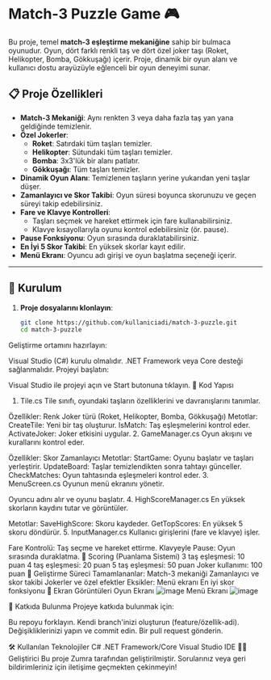 # Match-3 Puzzle Game 🎮  
Bu proje, temel **match-3 eşleştirme mekaniğine** sahip bir bulmaca oyunudur. Oyun, dört farklı renkli taş ve dört özel joker taşı (Roket, Helikopter, Bomba, Gökkuşağı) içerir. Proje, dinamik bir oyun alanı ve kullanıcı dostu arayüzüyle eğlenceli bir oyun deneyimi sunar.

## 📋 Proje Özellikleri  
- **Match-3 Mekaniği**: Aynı renkten 3 veya daha fazla taş yan yana geldiğinde temizlenir.  
- **Özel Jokerler**:  
  - **Roket**: Satırdaki tüm taşları temizler.  
  - **Helikopter**: Sütundaki tüm taşları temizler.  
  - **Bomba**: 3x3'lük bir alanı patlatır.  
  - **Gökkuşağı**: Tüm taşları temizler.  
- **Dinamik Oyun Alanı**: Temizlenen taşların yerine yukarıdan yeni taşlar düşer.  
- **Zamanlayıcı ve Skor Takibi**: Oyun süresi boyunca skorunuzu ve geçen süreyi takip edebilirsiniz.  
- **Fare ve Klavye Kontrolleri**:  
  - Taşları seçmek ve hareket ettirmek için fare kullanabilirsiniz.  
  - Klavye kısayollarıyla oyunu kontrol edebilirsiniz (ör. pause).  
- **Pause Fonksiyonu**: Oyun sırasında duraklatabilirsiniz.  
- **En İyi 5 Skor Takibi**: En yüksek skorlar kayıt edilir.  
- **Menü Ekranı**: Oyuncu adı girişi ve oyun başlatma seçeneği içerir.  

---

## 🚀 Kurulum  
1. **Proje dosyalarını klonlayın**:
   ```bash
   git clone https://github.com/kullaniciadi/match-3-puzzle.git
   cd match-3-puzzle
Geliştirme ortamını hazırlayın:

Visual Studio (C#) kurulu olmalıdır.
.NET Framework veya Core desteği sağlanmalıdır.
Projeyi başlatın:

Visual Studio ile projeyi açın ve Start butonuna tıklayın.
📖 Kod Yapısı
1. Tile.cs
Tile sınıfı, oyundaki taşların özelliklerini ve davranışlarını tanımlar.

Özellikler:
Renk
Joker türü (Roket, Helikopter, Bomba, Gökkuşağı)
Metotlar:
CreateTile: Yeni bir taş oluşturur.
IsMatch: Taş eşleşmelerini kontrol eder.
ActivateJoker: Joker etkisini uygular.
2. GameManager.cs
Oyun akışını ve kurallarını kontrol eder.

Özellikler:
Skor
Zamanlayıcı
Metotlar:
StartGame: Oyunu başlatır ve taşları yerleştirir.
UpdateBoard: Taşlar temizlendikten sonra tahtayı günceller.
CheckMatches: Oyun tahtasında eşleşmeleri kontrol eder.
3. MenuScreen.cs
Oyunun menü ekranını yönetir.

Oyuncu adını alır ve oyunu başlatır.
4. HighScoreManager.cs
En yüksek skorların kaydını tutar ve görüntüler.

Metotlar:
SaveHighScore: Skoru kaydeder.
GetTopScores: En yüksek 5 skoru döndürür.
5. InputManager.cs
Kullanıcı girişlerini (fare ve klavye) işler.

Fare Kontrolü: Taş seçme ve hareket ettirme.
Klavyeyle Pause: Oyun sırasında duraklatma.
🎯 Scoring (Puanlama Sistemi)
3 taş eşleşmesi: 10 puan
4 taş eşleşmesi: 20 puan
5 taş eşleşmesi: 50 puan
Joker kullanımı: 100 puan
📅 Geliştirme Süreci
Tamamlananlar:
Match-3 mekaniği
Zamanlayıcı ve skor takibi
Jokerler ve özel efektler
Eksikler:
Menü ekranı
En iyi skor fonksiyonu
👾 Ekran Görüntüleri
Oyun Ekranı
![image](https://github.com/user-attachments/assets/5eeda635-d700-4676-9b58-63a70a17866a)
Menü Ekranı
![image](https://github.com/user-attachments/assets/f831f91f-28be-4ee6-ab26-39dba0035a66)



🤝 Katkıda Bulunma
Projeye katkıda bulunmak için:

Bu repoyu forklayın.
Kendi branch'inizi oluşturun (feature/özellik-adi).
Değişikliklerinizi yapın ve commit edin.
Bir pull request gönderin.

🛠️ Kullanılan Teknolojiler
C#
.NET Framework/Core
Visual Studio IDE
👩‍💻 Geliştirici
Bu proje Zumra tarafından geliştirilmiştir. 
Sorularınız veya geri bildirimleriniz için iletişime geçmekten çekinmeyin!


